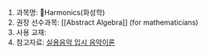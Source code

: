 1. 과목명: Harmonics(화성학) 
2. 권장 선수과목: [[Abstract Algebra]] (for mathematicians)
3. 사용 교재: 
4. 참고자료: [실용음악 입시 음악이론](https://www.youtube.com/playlist?list=PLdL3maO5EOx3hkOSr8ibMhDOacwCaT4Yu)



